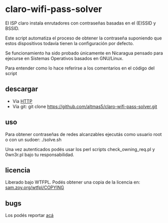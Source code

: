 claro-wifi-pass-solver
======================

El ISP claro instala enrutadores con contraseñas basadas en el (E)SSID y BSSID.

Este script automatiza el proceso de obtener la contraseña suponiendo que estos dispositivos todavía tienen la configuración por defecto.

Se funcionamiento ha sido probado únicamente en Nicaragua pensado para ejecurse en Sistemas Operativos basados en GNU/Linux.

Para entender como lo hace referirse a los comentarios en el código del script

descargar
---------

* Vía [HTTP](https://nodeload.github.com/altmas5/claro-wifi-pass-solver/zip/master)
* Vía git:
    git clone https://github.com/altmas5/claro-wifi-pass-solver.git

uso
---
Para obtener contraseñas de redes alcanzables ejecutás como usuario root o con un sudoer:
    ./solve.sh

Una vez autenticados podés usar los perl scripts check_owning_req.pl y 0wn3r.pl bajo tu responsabilidad.

licencia
--------

Liberado bajo WTFPL.
Podés obtener una copia de la licencia en: [sam.zoy.org/wtfpl/COPYING](http://sam.zoy.org/wtfpl/COPYING)

bugs
----

Los podés reportar [acá](https://github.com/altmas5/claro-wifi-pass-solver/issues)
